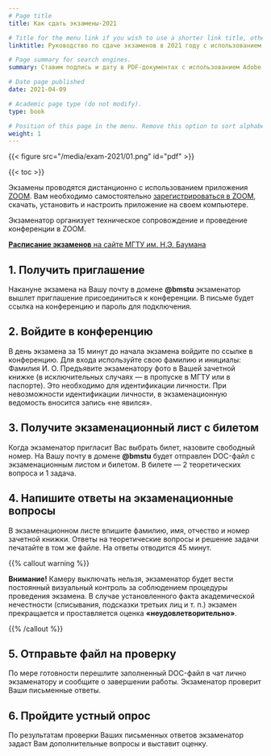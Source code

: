 ```yaml
---
# Page title
title: Как сдать экзамены-2021

# Title for the menu link if you wish to use a shorter link title, otherwise remove this option.
linktitle: Руководство по сдаче экзаменов в 2021 году с использованием ZOOM

# Page summary for search engines.
summary: Ставим подпись и дату в PDF-документах с использованием Adobe Acrobat Reader

# Date page published
date: 2021-04-09

# Academic page type (do not modify).
type: book

# Position of this page in the menu. Remove this option to sort alphabetically.
weight: 1
---
```


{{< figure src="/media/exam-2021/01.png" id="pdf" >}}

{{< toc >}}

Экзамены проводятся дистанционно с использованием приложения [ZOOM](https://zoom.us/). Вам необходимо самостоятельно [зарегистрироваться в ZOOM](https://zoom.us/signup), скачать, установить и настроить приложение на своем компьютере.

Экзаменатор организует техническое сопровождение и проведение конференции в ZOOM.

[**Расписание экзаменов** на сайте МГТУ им. Н.Э. Баумана](https://bmstu.ru/mstu/undergraduate/exam-schedule/)

## 1. Получить приглашение

Накануне экзамена на Вашу почту в домене **@bmstu** экзаменатор вышлет приглашение присоединиться к конференции. В письме будет ссылка на конференцию и пароль для подключения.

## 2. Войдите в конференцию

В день экзамена за 15 минут до начала экзамена войдите по ссылке в конференцию. Для входа используйте свою фамилию и инициалы: Фамилия И. О. Предъявите экзаменатору фото в Вашей зачетной книжке (в исключительных случаях — в пропуске в МГТУ или в паспорте). Это необходимо для идентификации личности. При невозможности идентификации личности, в экзаменационную ведомость вносится запись «не явился».

## 3. Получите экзаменационный лист с билетом

Когда экзаменатор пригласит Вас выбрать билет, назовите свободный номер. На Вашу почту в домене **@bmstu** будет отправлен DOC-файл с экзаменационным листом и билетом. В билете — 2 теоретических вопроса и 1 задача.

## 4. Напишите ответы на экзаменационные вопросы

В экзаменационном листе впишите фамилию, имя, отчество и номер зачетной книжки. Ответы на теоретические вопросы и решение задачи печатайте в том же файле. На ответы отводится 45 минут.

{{% callout warning %}}

**Внимание!** Камеру выключать нельзя, экзаменатор будет вести постоянный визуальный контроль за соблюдением процедуры проведения экзамена. В случае установленного факта академической нечестности (списывания, подсказки третьих лиц и т. п.) экзамен прекращается и проставляется оценка **«неудовлетворительно»**.

{{% /callout %}}

## 5. Отправьте файл на проверку

По мере готовности перешлите заполненный DOC-файл в чат лично экзаменатору и сообщите о завершении работы. Экзаменатор проверит Ваши письменные ответы.

## 6. Пройдите устный опрос

По результатам проверки Ваших письменных ответов экзаменатор задаст Вам дополнительные вопросы и выставит оценку.